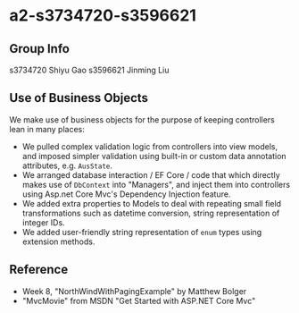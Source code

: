 # a2-s3734720-s3596621
## Group Info
s3734720 Shiyu Gao
s3596621 Jinming Liu

## Use of Business Objects
We make use of business objects for the purpose of keeping controllers lean in many places:
- We pulled complex validation logic from controllers into view models, and imposed simpler validation using built-in or custom data annotation attributes, e.g. `AusState`. 
- We arranged database interaction / EF Core / code that which directly makes use of `DbContext` into "Managers", and inject them into controllers using Asp.net Core Mvc's Dependency Injection feature.
- We added extra properties to Models to deal with repeating small field transformations such as datetime conversion, string representation of integer IDs.
- We added user-friendly string representation of `enum` types using extension methods.


## Reference
- Week 8, "NorthWindWithPagingExample" by Matthew Bolger
- "MvcMovie" from MSDN "Get Started with ASP.NET Core Mvc"
